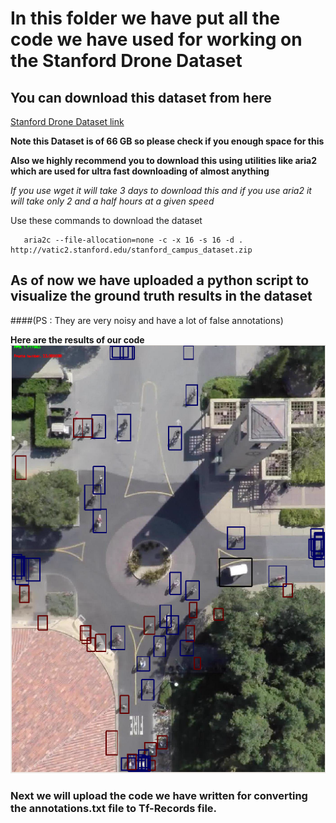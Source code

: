 # In this folder we have put all the code we have used for working on the Stanford Drone Dataset

## You can download this dataset from here

[Stanford Drone Dataset link](http://cvgl.stanford.edu/projects/uav_data/)

**Note this Dataset is of 66 GB so please check if you enough space for this**

**Also we highly recommend you to download this using utilities like aria2 which are used for ultra fast downloading of almost anything**

*If you use wget it will take 3 days to download this and if you use aria2 it will take only 2 and a half hours at a given speed*

Use these commands to download the dataset

```sudo apt-get install aria2
   aria2c --file-allocation=none -c -x 16 -s 16 -d . http://vatic2.stanford.edu/stanford_campus_dataset.zip
```

## As of now we have uploaded a python script to visualize the ground truth results in the dataset
####(PS : They are very noisy and have a lot of false annotations)

**Here are the results of our code**
![alt text](../media/ground_truth_ouput.png)

### Next we will upload the code we have written for converting the annotations.txt file to Tf-Records file. 





